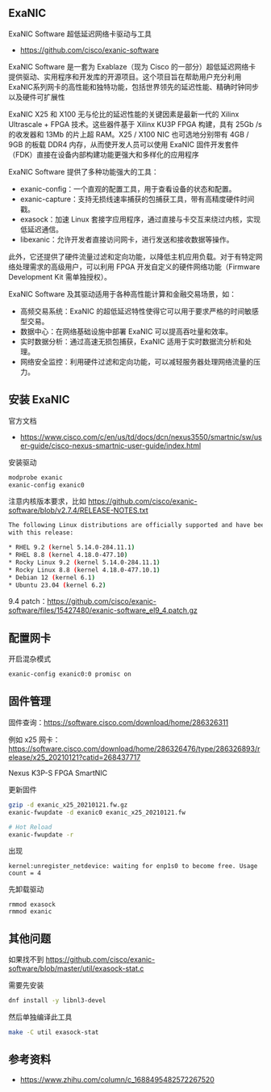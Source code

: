 ## ExaNIC

ExaNIC Software 超低延迟网络卡驱动与工具

- <https://github.com/cisco/exanic-software>

ExaNIC Software 是一套为 Exablaze（现为 Cisco 的一部分）超低延迟网络卡提供驱动、实用程序和开发库的开源项目。这个项目旨在帮助用户充分利用ExaNIC系列网卡的高性能和独特功能，包括世界领先的延迟性能、精确时钟同步以及硬件可扩展性

ExaNIC X25 和 X100 无与伦比的延迟性能的关键因素是最新一代的 Xilinx Ultrascale + FPGA 技术。这些器件基于 Xilinx KU3P FPGA 构建，具有 25Gb /s 的收发器和 13Mb 的片上超 RAM。X25 / X100 NIC 也可选地分别带有 4GB / 9GB 的板载 DDR4 内存，从而使开发人员可以使用 ExaNIC 固件开发套件（FDK）直接在设备内部构建功能更强大和多样化的应用程序

ExaNIC Software 提供了多种功能强大的工具：

- exanic-config：一个直观的配置工具，用于查看设备的状态和配置。
- exanic-capture：支持无损线速率捕获的包捕获工具，带有高精度硬件时间戳。
- exasock：加速 Linux 套接字应用程序，通过直接与卡交互来绕过内核，实现低延迟通信。
- libexanic：允许开发者直接访问网卡，进行发送和接收数据等操作。

此外，它还提供了硬件流量过滤和定向功能，以降低主机应用负载。对于有特定网络处理需求的高级用户，可以利用 FPGA 开发自定义的硬件网络功能（Firmware Development Kit 需单独授权）。

ExaNIC Software 及其驱动适用于各种高性能计算和金融交易场景，如：

- 高频交易系统：ExaNIC 的超低延迟特性使得它可以用于要求严格的时间敏感型交易。
- 数据中心：在网络基础设施中部署 ExaNIC 可以提高吞吐量和效率。
- 实时数据分析：通过高速无损包捕获，ExaNIC 适用于实时数据流分析和处理。
- 网络安全监控：利用硬件过滤和定向功能，可以减轻服务器处理网络流量的压力。

## 安装 ExaNIC

官方文档

- <https://www.cisco.com/c/en/us/td/docs/dcn/nexus3550/smartnic/sw/user-guide/cisco-nexus-smartnic-user-guide/index.html>

安装驱动

```bash
modprobe exanic
exanic-config exanic0
```

注意内核版本要求，比如 <https://github.com/cisco/exanic-software/blob/v2.7.4/RELEASE-NOTES.txt>

```bash
The following Linux distributions are officially supported and have been tested
with this release:

* RHEL 9.2 (kernel 5.14.0-284.11.1)
* RHEL 8.8 (kernel 4.18.0-477.10)
* Rocky Linux 9.2 (kernel 5.14.0-284.11.1)
* Rocky Linux 8.8 (kernel 4.18.0-477.10.1)
* Debian 12 (kernel 6.1)
* Ubuntu 23.04 (kernel 6.2)
```

9.4 patch：<https://github.com/cisco/exanic-software/files/15427480/exanic-software_el9_4.patch.gz>

## 配置网卡

开启混杂模式

```bash
exanic-config exanic0:0 promisc on
```

## 固件管理

固件查询：<https://software.cisco.com/download/home/286326311>

例如 x25 网卡：<https://software.cisco.com/download/home/286326476/type/286326893/release/x25_20210121?catid=268437717>

Nexus K3P-S FPGA SmartNIC

更新固件

```bash
gzip -d exanic_x25_20210121.fw.gz
exanic-fwupdate -d exanic0 exanic_x25_20210121.fw

# Hot Reload
exanic-fwupdate -r
```

出现

```
kernel:unregister_netdevice: waiting for enp1s0 to become free. Usage count = 4
```

先卸载驱动

```
rmmod exasock
rmmod exanic
```

## 其他问题

如果找不到 <https://github.com/cisco/exanic-software/blob/master/util/exasock-stat.c>

需要先安装

```bash
dnf install -y libnl3-devel
```

然后单独编译此工具

```bash
make -C util exasock-stat
```

## 参考资料

- <https://www.zhihu.com/column/c_1688495482572267520>
